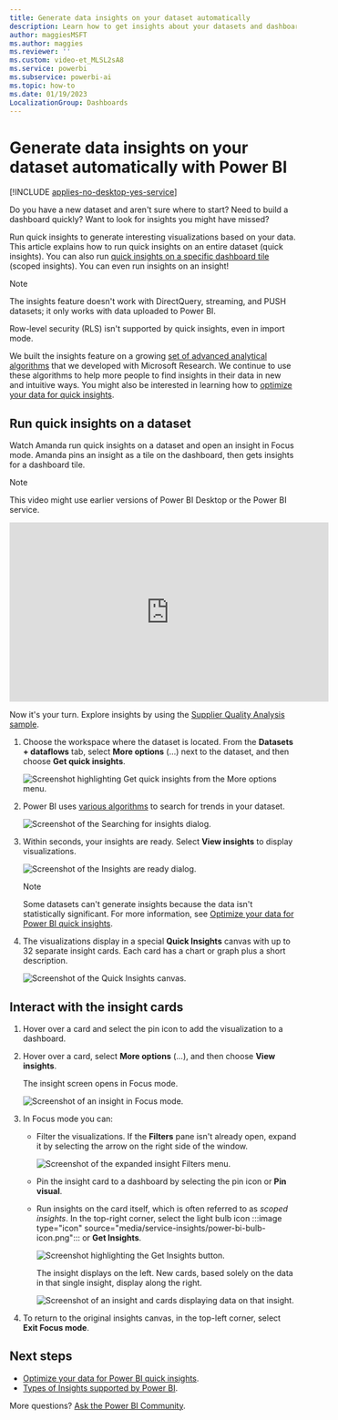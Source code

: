 ```yaml
---
title: Generate data insights on your dataset automatically
description: Learn how to get insights about your datasets and dashboard tiles.
author: maggiesMSFT
ms.author: maggies
ms.reviewer: ''
ms.custom: video-et_MLSL2sA8
ms.service: powerbi
ms.subservice: powerbi-ai
ms.topic: how-to
ms.date: 01/19/2023
LocalizationGroup: Dashboards
---
```

# Generate data insights on your dataset automatically with Power BI

[!INCLUDE [applies-no-desktop-yes-service](../includes/applies-no-desktop-yes-service.md)]

Do you have a new dataset and aren't sure where to start? Need to build a dashboard quickly? Want to look for insights you might have missed?

Run quick insights to generate interesting visualizations based on your data. This article explains how to run quick insights on an entire dataset (quick insights). You can also run [quick insights on a specific dashboard tile](../consumer/end-user-insights.md) (scoped insights). You can even run insights on an insight!

> [!NOTE]
> The insights feature doesn't work with DirectQuery, streaming, and PUSH datasets; it only works with data uploaded to Power BI.
>
> Row-level security (RLS) isn't supported by quick insights, even in import mode.
>

We built the insights feature on a growing [set of advanced analytical algorithms](../consumer/end-user-insight-types.md) that we developed with Microsoft Research. We continue to use these algorithms to help more people to find insights in their data in new and intuitive ways. You might also be interested in learning how to [optimize your data for quick insights](service-insights-optimize.md).

## Run quick insights on a dataset

Watch Amanda run quick insights on a dataset and open an insight in Focus mode. Amanda pins an insight as a tile on the dashboard, then gets insights for a dashboard tile.

> [!NOTE]
> This video might use earlier versions of Power BI Desktop or the Power BI service.

<iframe width="560" height="315" src="https://www.youtube.com/embed/et_MLSL2sA8" frameborder="0" allowfullscreen></iframe>

Now it's your turn. Explore insights by using the [Supplier Quality Analysis sample](sample-supplier-quality.md).

1. Choose the workspace where the dataset is located. From the **Datasets + dataflows** tab, select **More options** (...) next to the dataset, and then choose **Get quick insights**.

    ![Screenshot highlighting Get quick insights from the More options menu.](media/service-insights/power-bi-tab.png)
2. Power BI uses [various algorithms](../consumer/end-user-insight-types.md) to search for trends in your dataset.

    ![Screenshot of the Searching for insights dialog.](media/service-insights/pbi_autoinsightssearching.png)
3. Within seconds, your insights are ready. Select **View insights** to display visualizations.

    ![Screenshot of the Insights are ready dialog.](media/service-insights/pbi_autoinsightsuccess.png)

    > [!NOTE]
    > Some datasets can't generate insights because the data isn't statistically significant. For more information, see [Optimize your data for Power BI quick insights](service-insights-optimize.md).
    >

4. The visualizations display in a special **Quick Insights** canvas with up to 32 separate insight cards. Each card has a chart or graph plus a short description.

    ![Screenshot of the Quick Insights canvas.](media/service-insights/power-bi-insights.png)

## Interact with the insight cards

1. Hover over a card and select the pin icon to add the visualization to a dashboard.

2. Hover over a card, select **More options** (...), and then choose **View insights**.

    The insight screen opens in Focus mode.

    ![Screenshot of an insight in Focus mode.](media/service-insights/power-bi-insight-focus.png)
3. In Focus mode you can:

   * Filter the visualizations. If the **Filters** pane isn't already open, expand it by selecting the arrow on the right side of the window.

       ![Screenshot of the expanded insight Filters menu.](media/service-insights/power-bi-insights-filter-new.png)
   * Pin the insight card to a dashboard by selecting the pin icon or **Pin visual**.
   * Run insights on the card itself, which is often referred to as *scoped insights*. In the top-right corner, select the light bulb icon :::image type="icon" source="media/service-insights/power-bi-bulb-icon.png"::: or **Get Insights**.

       ![Screenshot highlighting the Get Insights button.](media/service-insights/pbi-autoinsights-tile.png)

     The insight displays on the left. New cards, based solely on the data in that single insight, display along the right.

       ![Screenshot of an insight and cards displaying data on that insight.](media/service-insights/power-bi-insights-on-insights-new.png)
4. To return to the original insights canvas, in the top-left corner, select **Exit Focus mode**.

## Next steps

- [Optimize your data for Power BI quick insights](service-insights-optimize.md).
- [Types of Insights supported by Power BI](../consumer/end-user-insight-types.md).

More questions? [Ask the Power BI Community](https://community.powerbi.com/).
